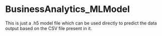 # BusinessAnalytics_MLModel
This is just a .h5 model file which can be used directly to predict the data output based on the CSV file present in it.
